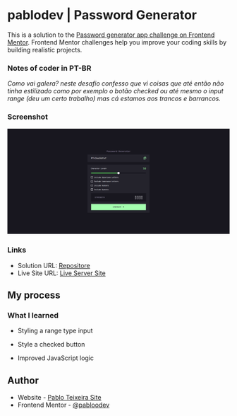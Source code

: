 # pablodev | Password Generator

This is a solution to the [Password generator app challenge on Frontend Mentor](https://www.frontendmentor.io/challenges/password-generator-app-Mr8CLycqjh). Frontend Mentor challenges help you improve your coding skills by building realistic projects. 

### Notes of coder in PT-BR
*Como vai galera? neste desafio confesso que vi coisas que até então não tinha estilizado como por exemplo o botão checked ou até mesmo o input range (deu um certo trabalho) mas cá estamos aos trancos e barrancos.*


### Screenshot

![](./assets/images/print-site.png)


### Links

- Solution URL: [Repositore](https://github.com/Pabloodev/password-generator)
- Live Site URL: [Live Server Site](https://your-live-site-url.com)

## My process

### What I learned

- Styling a range type input

- Style a checked button

- Improved JavaScript logic


## Author

- Website - [Pablo Teixeira Site](https://www.pabloteixeira.com)
- Frontend Mentor - [@pabloodev](https://www.frontendmentor.io/profile/pabloodev)